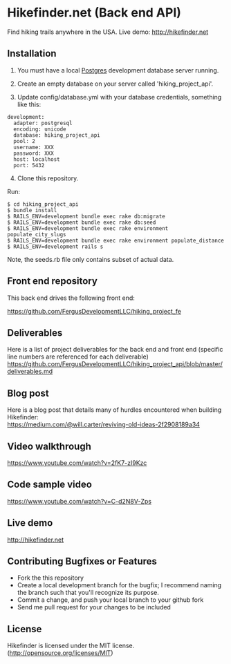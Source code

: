 # Hikefinder.net (Back end API)

Find hiking trails anywhere in the USA. Live demo: http://hikefinder.net

## Installation

1. You must have a local [Postgres](https://www.postgresql.org/) development database server running. 

2. Create an empty database on your server called 'hiking_project_api'.

3. Update config/database.yml with your database credentials, something like this:

```
development:
  adapter: postgresql
  encoding: unicode
  database: hiking_project_api
  pool: 2
  username: XXX
  password: XXX
  host: localhost
  port: 5432
```

4. Clone this repository.

Run:

```
$ cd hiking_project_api
$ bundle install
$ RAILS_ENV=development bundle exec rake db:migrate 
$ RAILS_ENV=development bundle exec rake db:seed
$ RAILS_ENV=development bundle exec rake environment populate_city_slugs
$ RAILS_ENV=development bundle exec rake environment populate_distance
$ RAILS_ENV=development rails s
```

Note, the seeds.rb file only contains subset of actual data.

## Front end repository

This back end drives the following front end:

https://github.com/FergusDevelopmentLLC/hiking_project_fe

## Deliverables

Here is a list of project deliverables for the back end and front end (specific line numbers are referenced for each deliverable) https://github.com/FergusDevelopmentLLC/hiking_project_api/blob/master/deliverables.md

## Blog post

Here is a blog post that details many of hurdles encountered when building Hikefinder:  
https://medium.com/@will.carter/reviving-old-ideas-2f2908189a34

## Video walkthrough

https://www.youtube.com/watch?v=2fK7-zI9Kzc

## Code sample video

https://www.youtube.com/watch?v=C-d2N8V-Zps

## Live demo

http://hikefinder.net

## Contributing Bugfixes or Features

* Fork the this repository
* Create a local development branch for the bugfix; I recommend naming the branch such that you'll recognize its purpose.
* Commit a change, and push your local branch to your github fork
* Send me pull request for your changes to be included

## License

Hikefinder is licensed under the MIT license. (http://opensource.org/licenses/MIT)